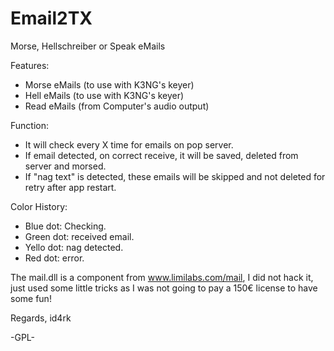# Email2TX
Morse, Hellschreiber or Speak eMails

Features:
- Morse eMails (to use with K3NG's keyer)
- Hell eMails (to use with K3NG's keyer)
- Read eMails (from Computer's audio output)

Function:
- It will check every X time for emails on pop server.
- If email detected, on correct receive, it will be saved, deleted from server and morsed.
- If "nag text" is detected, these emails will be skipped and not deleted for retry after app restart.

Color History:
- Blue dot: Checking.
- Green dot: received email.
- Yello dot: nag detected.
- Red dot: error.

The mail.dll is a component from www.limilabs.com/mail, I did not hack it, just used some little tricks as I was not going to pay a 150€ license to have some fun!

Regards,
id4rk

-GPL-
